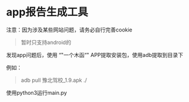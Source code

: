 # app报告生成工具

注意：因为涉及某些网站问题，请务必自行完善cookie

> 暂时只支持android的

发现app问题后，使用 “"一个木函“" APP提取安装包，使用adb提取到目录下

例如：

> adb pull 豫北驾校_1.9.apk ./

使用python3运行main.py
